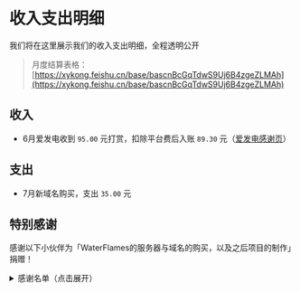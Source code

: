 # 收入支出明细
我们将在这里展示我们的收入支出明细，全程透明公开
> 月度结算表格：[https://xykong.feishu.cn/base/bascnBcGqTdwS9Uj6B4zgeZLMAh](https://xykong.feishu.cn/base/bascnBcGqTdwS9Uj6B4zgeZLMAh)

## 收入
- 6月爱发电收到 `95.00` 元打赏，扣除平台费后入账 `89.30` 元（[爱发电感谢页](https://afdian.net/@epeiuss/thank?year=2022&month=6)）

## 支出
- 7月新域名购买，支出 `35.00` 元

## 特别感谢
感谢以下小伙伴为「WaterFlames的服务器与域名的购买，以及之后项目的制作」捐赠！
<details>
<summary>感谢名单（点击展开）</summary>
按照累计打赏数目排列，感谢每一位小伙伴的支持:

- 刘lyxAndy
- 0_fds
- Wu MX
- Leo韩
- 海藻酸钠
- 柯灰
- 过客是个铁憨憨

</details>
